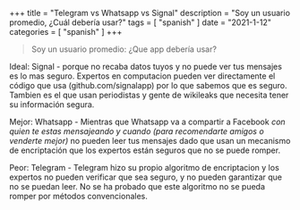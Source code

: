 +++
title = "Telegram vs Whatsapp vs Signal"
description = "Soy un usuario promedio, ¿Cuál debería usar?"
tags = [
    "spanish"
]
date = "2021-1-12"
categories = [
    "spanish"
]
+++

> Soy un usuario promedio: ¿Que app debería usar?

Ideal:
Signal - porque no recaba datos tuyos y no puede ver tus mensajes es lo mas seguro. Expertos en computacion pueden ver directamente el código que usa (github.com/signalapp) por lo que sabemos que es seguro. Tambien es el que usan periodistas y gente de wikileaks que necesita tener su información segura.

Mejor: 
Whatsapp - Mientras que Whatsapp va a compartir a Facebook *con quien te estas mensajeando y cuando (para recomendarte amigos o venderte mejor)* no pueden leer tus mensajes dado que usan un mecanismo de encriptación que los expertos están seguros que no se puede romper.

Peor:
Telegram - Telegram hizo su propio algoritmo de encriptacion y los expertos no pueden verificar que sea seguro, y no pueden garantizar que no se puedan leer. No se ha probado que este algoritmo no se pueda romper por métodos convencionales.
